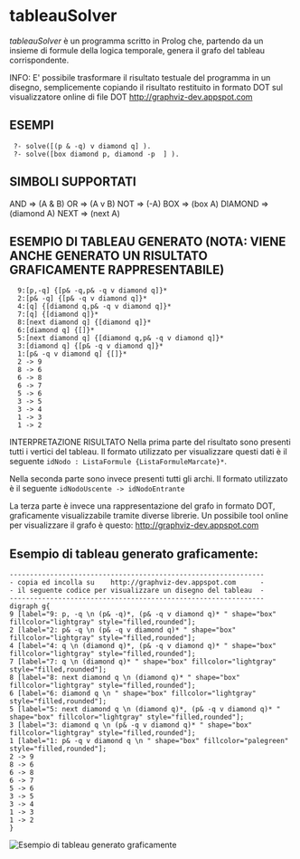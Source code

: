 # tableauSolver

*tableauSolver* è un programma scritto in Prolog che, partendo da un insieme di formule della logica temporale, genera il grafo del tableau corrispondente.

INFO: E' possibile trasformare il risultato testuale del programma in un disegno, semplicemente copiando il risultato restituito in formato DOT sul visualizzatore online di file DOT http://graphviz-dev.appspot.com


## ESEMPI
````
 ?- solve([(p & -q) v diamond q] ).
 ?- solve([box diamond p, diamond -p  ] ).
````

## SIMBOLI SUPPORTATI
 AND => (A & B)
 OR  => (A v B)
 NOT => (-A)
 BOX => (box A) 
 DIAMOND => (diamond A)
 NEXT => (next A)

## ESEMPIO DI TABLEAU GENERATO (NOTA: VIENE ANCHE GENERATO UN RISULTATO GRAFICAMENTE RAPPRESENTABILE)
````
  9:[p,-q] {[p& -q,p& -q v diamond q]}* 
  2:[p& -q] {[p& -q v diamond q]}* 
  4:[q] {[diamond q,p& -q v diamond q]}* 
  7:[q] {[diamond q]}* 
  8:[next diamond q] {[diamond q]}* 
  6:[diamond q] {[]}* 
  5:[next diamond q] {[diamond q,p& -q v diamond q]}* 
  3:[diamond q] {[p& -q v diamond q]}* 
  1:[p& -q v diamond q] {[]}* 
  2 -> 9
  8 -> 6
  6 -> 8
  6 -> 7
  5 -> 6
  3 -> 5
  3 -> 4
  1 -> 3
  1 -> 2
````

 INTERPRETAZIONE RISULTATO
 Nella prima parte del risultato sono presenti tutti i vertici del tableau. Il formato utilizzato per visualizzare questi dati è il seguente `idNodo : ListaFormule {ListaFormuleMarcate}*`.

 Nella seconda parte sono invece presenti tutti gli archi. Il formato utilizzato è il seguente `idNodoUscente -> idNodoEntrante`

  La terza parte è invece una rappresentazione del grafo in formato DOT, graficamente visualizzabile tramite diverse librerie.
  Un possibile tool online per visualizzare il grafo è questo: http://graphviz-dev.appspot.com
 



## Esempio di tableau generato graficamente:
````
---------------------------------------------------------------
- copia ed incolla su    http://graphviz-dev.appspot.com      -
- il seguente codice per visualizzare un disegno del tableau  -
---------------------------------------------------------------
digraph g{
9 [label="9: p, -q \n (p& -q)*, (p& -q v diamond q)* " shape="box" fillcolor="lightgray" style="filled,rounded"];
2 [label="2: p& -q \n (p& -q v diamond q)* " shape="box" fillcolor="lightgray" style="filled,rounded"];
4 [label="4: q \n (diamond q)*, (p& -q v diamond q)* " shape="box" fillcolor="lightgray" style="filled,rounded"];
7 [label="7: q \n (diamond q)* " shape="box" fillcolor="lightgray" style="filled,rounded"];
8 [label="8: next diamond q \n (diamond q)* " shape="box" fillcolor="lightgray" style="filled,rounded"];
6 [label="6: diamond q \n " shape="box" fillcolor="lightgray" style="filled,rounded"];
5 [label="5: next diamond q \n (diamond q)*, (p& -q v diamond q)* " shape="box" fillcolor="lightgray" style="filled,rounded"];
3 [label="3: diamond q \n (p& -q v diamond q)* " shape="box" fillcolor="lightgray" style="filled,rounded"];
1 [label="1: p& -q v diamond q \n " shape="box" fillcolor="palegreen" style="filled,rounded"];
2 -> 9
8 -> 6
6 -> 8
6 -> 7
5 -> 6
3 -> 5
3 -> 4
1 -> 3
1 -> 2
}
````

![Esempio di tableau generato graficamente](https://raw.githubusercontent.com/work-out-web/tableauSolver/master/result-example.png)







